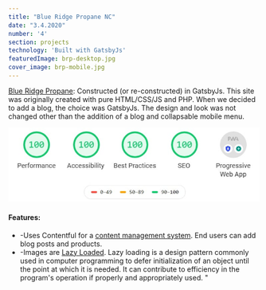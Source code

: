 ```yaml
---
title: "Blue Ridge Propane NC"
date: "3.4.2020"
number: '4'
section: projects
technology: 'Built with GatsbyJs'
featuredImage: brp-desktop.jpg
cover_image: brp-mobile.jpg
---
```

[Blue Ridge Propane](https://www.blueridgepropanenc.net/): Constructed (or re-constructed) in GatsbyJs.  This site was originally created with pure HTML/CSS/JS and PHP. When we decided to add a blog, the choice was GatsbyJs.  The design and look was not changed other than the addition of a blog and collapsable mobile menu. 

![desktop screen shot](brp-lighthouse.jpg)

#### Features:
* -Uses Contentful for a [content management system](https://en.wikipedia.org/wiki/Content_management_system).  End users can add blog posts and products.
* -Images are [Lazy Loaded](https://en.wikipedia.org/wiki/Lazy_loading). Lazy loading is a design pattern commonly used in computer programming to defer initialization of an object until the point at which it is needed. It can contribute to efficiency in the program's operation if properly and appropriately used. "